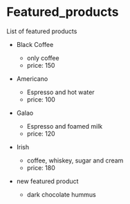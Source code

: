 # Featured_products
List of featured products
- Black Coffee
  - only coffee
  - price: 150
- Americano
  - Espresso and hot water
  - price: 100
- Galao
  - Espresso and foamed milk
  - price: 120
- Irish
  - coffee, whiskey, sugar and cream
  - price: 180

- new featured product
  - dark chocolate hummus
